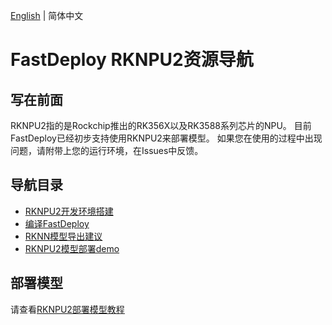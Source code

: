[English](../../en/build_and_install/rknpu2.md) | 简体中文
# FastDeploy RKNPU2资源导航

## 写在前面
RKNPU2指的是Rockchip推出的RK356X以及RK3588系列芯片的NPU。
目前FastDeploy已经初步支持使用RKNPU2来部署模型。
如果您在使用的过程中出现问题，请附带上您的运行环境，在Issues中反馈。

## 导航目录

* [RKNPU2开发环境搭建](../faq/rknpu2/environment.md)
* [编译FastDeploy](../faq/rknpu2/build.md)
* [RKNN模型导出建议](../faq/rknpu2/export.md)
* [RKNPU2模型部署demo](../faq/rknpu2/rknpu2.md)
## 部署模型

请查看[RKNPU2部署模型教程](../faq/rknpu2/rknpu2.md)
